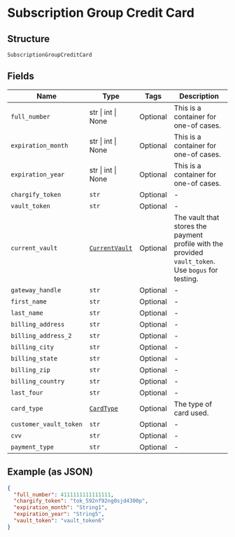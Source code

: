 
# Subscription Group Credit Card

## Structure

`SubscriptionGroupCreditCard`

## Fields

| Name | Type | Tags | Description |
|  --- | --- | --- | --- |
| `full_number` | str \| int \| None | Optional | This is a container for one-of cases. |
| `expiration_month` | str \| int \| None | Optional | This is a container for one-of cases. |
| `expiration_year` | str \| int \| None | Optional | This is a container for one-of cases. |
| `chargify_token` | `str` | Optional | - |
| `vault_token` | `str` | Optional | - |
| `current_vault` | [`CurrentVault`](../../doc/models/current-vault.md) | Optional | The vault that stores the payment profile with the provided `vault_token`. Use `bogus` for testing. |
| `gateway_handle` | `str` | Optional | - |
| `first_name` | `str` | Optional | - |
| `last_name` | `str` | Optional | - |
| `billing_address` | `str` | Optional | - |
| `billing_address_2` | `str` | Optional | - |
| `billing_city` | `str` | Optional | - |
| `billing_state` | `str` | Optional | - |
| `billing_zip` | `str` | Optional | - |
| `billing_country` | `str` | Optional | - |
| `last_four` | `str` | Optional | - |
| `card_type` | [`CardType`](../../doc/models/card-type.md) | Optional | The type of card used. |
| `customer_vault_token` | `str` | Optional | - |
| `cvv` | `str` | Optional | - |
| `payment_type` | `str` | Optional | - |

## Example (as JSON)

```json
{
  "full_number": 4111111111111111,
  "chargify_token": "tok_592nf92ng0sjd4300p",
  "expiration_month": "String1",
  "expiration_year": "String5",
  "vault_token": "vault_token6"
}
```

